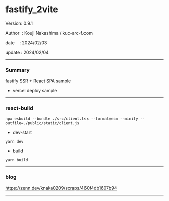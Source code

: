 ﻿# fastify_2vite

 Version: 0.9.1

 Author  : Kouji Nakashima / kuc-arc-f.com

 date    : 2024/02/03 

 update  : 2024/02/04

***
### Summary

fastify SSR + React SPA sample

* vercel deploy sample

***
### react-build

```
npx esbuild --bundle ./src/client.tsx --format=esm --minify --outfile=./public/static/client.js
```

* dev-start
```
yarn dev
```

* build
```
yarn build
```
***
### blog 

https://zenn.dev/knaka0209/scraps/460f4db1607b94

***

